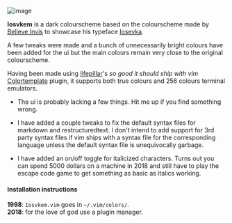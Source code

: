![image](https://i.imgur.com/nZ1ttMy.png)


**Iosvkem** is a dark colourscheme based on the colourscheme made by
[Belleve Invis](https://github.com/be5invis) to showcase his typeface 
[Iosevka](https://be5invis.github.io/Iosevka/). 

A few tweaks were made and a bunch of unnecessarily bright colours have been
added for the ui but the main colours remain very close to the original
colourscheme.

Having been made using [lifepillar](https://github.com/lifepillar)'s
*so good it should ship with vim* 
[Colortemplate](https://github.com/lifepillar/vim-colortemplate) plugin, it
supports both true colours and 256 colours terminal emulators.

- The ui is probably lacking a few things. Hit me up if you find something
wrong.

- I have added a couple tweaks to fix the default syntax files for markdown and
restructuredtext. I don't intend to add support for 3rd party syntax files if
vim ships with a syntax file for the corresponding language unless the default
syntax file is unequivocally garbage.

- I have added an on/off toggle for italicized characters. Turns out you can 
spend 5000 dollars on a machine in 2018 and still have to play the escape code
game to get something as basic as italics working. 

#### Installation instructions

**1998**: `Iosvkem.vim` goes in `~/.vim/colors/`.  
**2018**: for the love of god use a plugin manager. 
